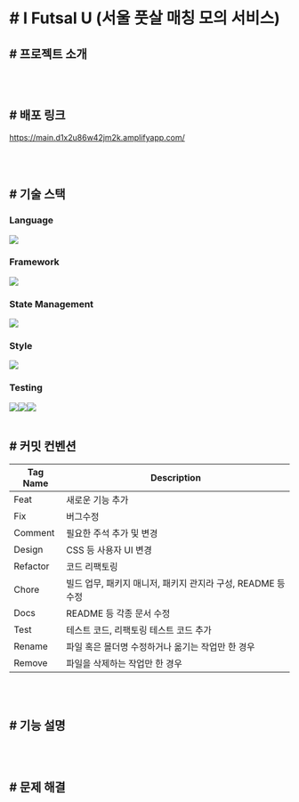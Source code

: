 # # I Futsal U (서울 풋살 매칭 모의 서비스)

## # 프로젝트 소개

<br><br>

## # 배포 링크

https://main.d1x2u86w42jm2k.amplifyapp.com/

<br><br>

## # 기술 스택

### Language

<img src="https://img.shields.io/badge/TypeScript-3178C6?style=for-the-badge&logo=TypeScript&logoColor=white"><br>

### Framework

<img src="https://img.shields.io/badge/Next.js-222222?style=for-the-badge&logo=Next.js&logoColor=white">

### State Management

<img src="https://img.shields.io/badge/React--Query-FF4154?style=for-the-badge&logo=React-query&logoColor=white"><br>

### Style

<img src="https://img.shields.io/badge/tailwind%20css-06B6D4?style=for-the-badge&logo=Tailwind-CSS&logoColor=white">

### Testing

<img src="https://img.shields.io/badge/Jest-c21325?style=for-the-badge&logo=Jest&logoColor=white"><img src="https://img.shields.io/badge/testing--library-e33332?style=for-the-badge&logo=testing library&logoColor=white"><img src="https://img.shields.io/badge/mock%20service%20worker-9a8555?style=for-the-badge&logoColor=white">
<br><br>

## # 커밋 컨벤션

| Tag Name | Description                                                  |
| -------- | ------------------------------------------------------------ |
| Feat     | 새로운 기능 추가                                             |
| Fix      | 버그수정                                                     |
| Comment  | 필요한 주석 추가 및 변경                                     |
| Design   | CSS 등 사용자 UI 변경                                        |
| Refactor | 코드 리팩토링                                                |
| Chore    | 빌드 업무, 패키지 매니저, 패키지 관지라 구성, README 등 수정 |
| Docs     | README 등 각종 문서 수정                                     |
| Test     | 테스트 코드, 리팩토링 테스트 코드 추가                       |
| Rename   | 파일 혹은 몰더명 수정하거나 옮기는 작업만 한 경우            |
| Remove   | 파일을 삭제하는 작업만 한 경우                               |

<br><br>

## # 기능 설명

<br><br>

## # 문제 해결

<br><br>

